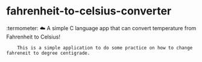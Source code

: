# fahrenheit-to-celsius-converter
:termometer: :cloud: A simple C language app that can convert temperature from Fahrenheit to Celsius!


        This is a simple application to do some practice on how to change fahreneit to degree centigrade. 
